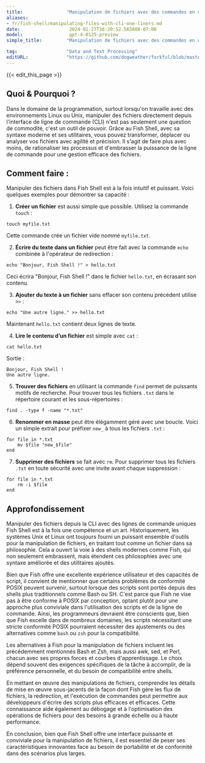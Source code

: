 ```yaml
---
title:                "Manipulation de fichiers avec des commandes en une ligne en CLI"
aliases:
- fr/fish-shell/manipulating-files-with-cli-one-liners.md
date:                  2024-01-27T16:20:52.565808-07:00
model:                 gpt-4-0125-preview
simple_title:         "Manipulation de fichiers avec des commandes en une ligne en CLI"

tag:                  "Data and Text Processing"
editURL:              "https://github.com/dogweather/forkful/blob/master/content/fr/fish-shell/manipulating-files-with-cli-one-liners.md"
---
```


{{< edit_this_page >}}

## Quoi & Pourquoi ?

Dans le domaine de la programmation, surtout lorsqu'on travaille avec des environnements Linux ou Unix, manipuler des fichiers directement depuis l'interface de ligne de commande (CLI) n'est pas seulement une question de commodité, c'est un outil de pouvoir. Grâce au Fish Shell, avec sa syntaxe moderne et ses utilitaires, vous pouvez transformer, déplacer ou analyser vos fichiers avec agilité et précision. Il s'agit de faire plus avec moins, de rationaliser les processus et d'embrasser la puissance de la ligne de commande pour une gestion efficace des fichiers.

## Comment faire :

Manipuler des fichiers dans Fish Shell est à la fois intuitif et puissant. Voici quelques exemples pour démontrer sa capacité :

1. **Créer un fichier** est aussi simple que possible. Utilisez la commande `touch` :

```Fish Shell
touch myfile.txt
```

Cette commande crée un fichier vide nommé `myfile.txt`.

2. **Écrire du texte dans un fichier** peut être fait avec la commande `echo` combinée à l'opérateur de redirection :

```Fish Shell
echo "Bonjour, Fish Shell !" > hello.txt
```

Ceci écrira "Bonjour, Fish Shell !" dans le fichier `hello.txt`, en écrasant son contenu.

3. **Ajouter du texte à un fichier** sans effacer son contenu précédent utilise `>>` :

```Fish Shell
echo "Une autre ligne." >> hello.txt
```

Maintenant `hello.txt` contient deux lignes de texte.

4. **Lire le contenu d’un fichier** est simple avec `cat` :

```Fish Shell
cat hello.txt
```

Sortie :
```
Bonjour, Fish Shell !
Une autre ligne.
```

5. **Trouver des fichiers** en utilisant la commande `find` permet de puissants motifs de recherche. Pour trouver tous les fichiers `.txt` dans le répertoire courant et les sous-répertoires :

```Fish Shell
find . -type f -name "*.txt"
```

6. **Renommer en masse** peut être élégamment géré avec une boucle. Voici un simple extrait pour préfixer `new_` à tous les fichiers `.txt` :

```Fish Shell
for file in *.txt
    mv $file "new_$file"
end
```

7. **Supprimer des fichiers** se fait avec `rm`. Pour supprimer tous les fichiers `.txt` en toute sécurité avec une invite avant chaque suppression :

```Fish Shell
for file in *.txt
    rm -i $file
end
```

## Approfondissement

Manipuler des fichiers depuis la CLI avec des lignes de commande uniques Fish Shell est à la fois une compétence et un art. Historiquement, les systèmes Unix et Linux ont toujours fourni un puissant ensemble d'outils pour la manipulation de fichiers, en traitant tout comme un fichier dans sa philosophie. Cela a ouvert la voie à des shells modernes comme Fish, qui non seulement embrassent, mais étendent ces philosophies avec une syntaxe améliorée et des utilitaires ajoutés.

Bien que Fish offre une excellente expérience utilisateur et des capacités de script, il convient de mentionner que certains problèmes de conformité POSIX peuvent survenir, surtout lorsque des scripts sont portés depuis des shells plus traditionnels comme Bash ou SH. C'est parce que Fish ne vise pas à être conforme à POSIX par conception, optant plutôt pour une approche plus conviviale dans l'utilisation des scripts et de la ligne de commande. Ainsi, les programmeurs devraient être conscients que, bien que Fish excelle dans de nombreux domaines, les scripts nécessitant une stricte conformité POSIX pourraient nécessiter des ajustements ou des alternatives comme `bash` ou `zsh` pour la compatibilité.

Les alternatives à Fish pour la manipulation de fichiers incluent les précédemment mentionnés Bash et Zsh, mais aussi awk, sed, et Perl, chacun avec ses propres forces et courbes d'apprentissage. Le choix dépend souvent des exigences spécifiques de la tâche à accomplir, de la préférence personnelle, et du besoin de compatibilité entre shells.

En mettant en œuvre des manipulations de fichiers, comprendre les détails de mise en œuvre sous-jacents de la façon dont Fish gère les flux de fichiers, la redirection, et l'exécution de commandes peut permettre aux développeurs d'écrire des scripts plus efficaces et efficaces. Cette connaissance aide également au débogage et à l'optimisation des opérations de fichiers pour des besoins à grande échelle ou à haute performance.

En conclusion, bien que Fish Shell offre une interface puissante et conviviale pour la manipulation de fichiers, il est essentiel de peser ses caractéristiques innovantes face au besoin de portabilité et de conformité dans des scénarios plus larges.

